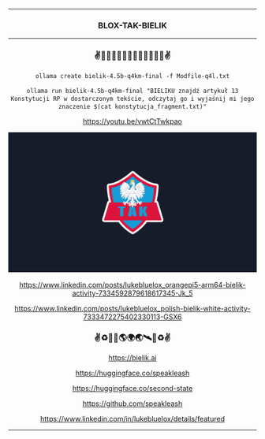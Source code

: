 <hr>

<div align="center"> 

### BLOX-TAK-BIELIK

</div> 

<hr>

<div align="center">

### ✌️🦅🇺🇸🇪🇺🇵🇱🇪🇺🇺🇸🦅✌️

```
ollama create bielik-4.5b-q4km-final -f Modfile-q4l.txt
```

```
ollama run bielik-4.5b-q4km-final "BIELIKU znajdź artykuł 13 Konstytucji RP w dostarczonym tekście, odczytaj go i wyjaśnij mi jego znaczenie $(cat konstytucja_fragment.txt)"
```

https://youtu.be/vwtCtTwkpao

<img src="BLOX-TAK_SF_WP.png" width="" height=""/>
<br>

https://www.linkedin.com/posts/lukebluelox_orangepi5-arm64-bielik-activity-7334592879618617345-Jk_5

https://www.linkedin.com/posts/lukebluelox_polish-bielik-white-activity-7333472275402330113-GSX6

### ✌♻️🌌🚀🌎🌍🌏🛰🌌♻️✌

https://bielik.ai

https://huggingface.co/speakleash

https://huggingface.co/second-state

https://github.com/speakleash

https://www.linkedin.com/in/lukebluelox/details/featured

</div>

<hr>